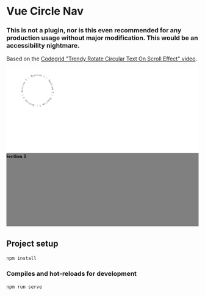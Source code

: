 # Vue Circle Nav

### This is not a plugin, nor is this even recommended for any production usage without major modification. This would be an accessibility nightmare.

Based on the [Codegrid "Trendy Rotate Circular Text On Scroll Effect" video](https://www.youtube.com/watch?v=XQ3LqVyQgLM&t=134s).

![example gif of nav working](circlenav.gif)

## Project setup
```
npm install
```

### Compiles and hot-reloads for development
```
npm run serve
```